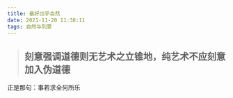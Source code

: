 ```yaml
---
title: 最好出乎自然
date: 2021-11-20 11:38:11
tags: 自然与刻意
---
```


>  ## 刻意强调道德则无艺术之立锥地，纯艺术不应刻意加入伪道德 
正是那句：事若求全何所乐

